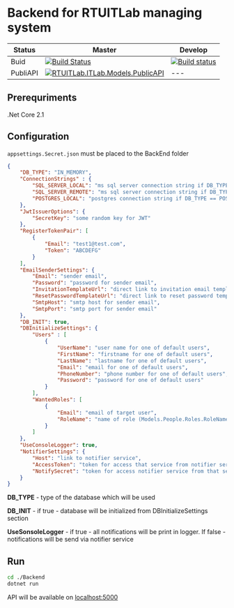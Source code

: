 # Backend for RTUITLab managing system

Status | Master | Develop
--- | --- | ---
Buid | [![Build Status](https://capchik.visualstudio.com/MTU%20Work/_apis/build/status/RTU%20ITLab%20back-master)](https://capchik.visualstudio.com/MTU%20Work/_build/latest?definitionId=32) | [![Build status](https://capchik.visualstudio.com/MTU%20Work/_apis/build/status/RTU%20BackEnd%20develop)](https://capchik.visualstudio.com/MTU%20Work/_build/latest?definitionId=19)
PubliAPI | [![RTUITLab.ITLab.Models.PublicAPI](https://img.shields.io/nuget/v/RTUITLab.ITLab.Models.PublicAPI.svg)](https://www.nuget.org/packages/RTUITLab.ITLab.Models.PublicAPI/) | ---


## Prerequriments

.Net Core 2.1

## Configuration

```appsettings.Secret.json``` must be placed to the BackEnd folder

```json
{
    "DB_TYPE": "IN_MEMORY",
    "ConnectionStrings" : {
        "SQL_SERVER_LOCAL": "ms sql server connection string if DB_TYPE == SQL_SERVER_LOCAL",
        "SQL_SERVER_REMOTE": "ms sql server connection string if DB_TYPE == SQL_SERVER_LOCAL",
        "POSTGRES_LOCAL": "postgres connection string if DB_TYPE == POSTGRES_LOCAL"
    },
    "JwtIssuerOptions": {
        "SecretKey": "some random key for JWT"
    },
    "RegisterTokenPair": [
        {
            "Email": "test1@test.com",
            "Token": "ABCDEFG"
        }
    ],
    "EmailSenderSettings": {
        "Email": "sender email",
        "Password": "password for sender email",
        "InvitationTemplateUrl": "direct link to invitation email template",
        "ResetPasswordTemplateUrl": "direct link to reset password template",
        "SmtpHost": "smtp host for sender email",
        "SmtpPort": "smtp port for sender email"
    },
    "DB_INIT": true,
    "DBInitializeSettings": {
        "Users" : [
            {
                "UserName": "user name for one of default users",
                "FirstName": "firstname for one of default users",
                "LastName": "lastname for one of default users",
                "Email": "email for one of default users",
                "PhoneNumber": "phone number for one of default users",
                "Password": "password for one of default users"
            }
        ],
        "WantedRoles": [
            {
                "Email": "email of target user",
                "RoleName": "name of role (Models.People.Roles.RoleNames)"
            }
        ]
    },
    "UseConsoleLogger": true,
    "NotifierSettings": {
        "Host": "link to notifier service",
        "AccessToken": "token for access that service from notifier service",
        "NotifySecret": "token for access notifier service from that service"
    }
}
```

**DB_TYPE** - type of the database which will be used

**DB_INIT** - if true - database will be initialized from DBInitializeSettings section

**UseSonsoleLogger** - if true - all notifications will be print in logger. If false - notifications will be send via notifier service

## Run
```bash
cd ./Backend
dotnet run
```
API will be available on [localhost:5000](http://localhost:5000)
